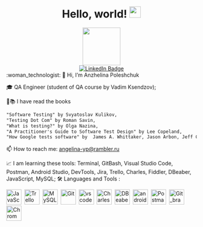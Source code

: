 <h1 align="center">
 Hello, world!
  <img src="https://media.giphy.com/media/hvRJCLFzcasrR4ia7z/giphy.gif" width="30px"/>
</h1>

<div id="header" align="center">
  <img src="https://media.giphy.com/media/765ccrAiB0g9z6EApL/giphy.gif" width="100"/>
</div>
<div id="badges" align="center">
  <a href="https://www.linkedin.com/in/angelina-poleshchuk/">
    <img src="https://img.shields.io/badge/LinkedIn-blue?style=for-the-badge&logo=linkedin&logoColor=white" alt="LinkedIn Badge"/>
  </a>
</div>
:woman_technologist:
👋 Hi, I’m Anzhelina Poleshchuk


🎓 QA Engineer (student of QA course by Vadim Ksendzov);


👀📚 I have read the books
```txt
"Software Testing" by Svyatoslav Kulikov, 
"Testing Dot Com" by Roman Savin,
"What is testing?" by Olga Nazina,
"A Practitioner's Guide to Software Test Design" by Lee Copeland,
"How Google tests software" by  James A. Whittaker, Jason Arbon, Jeff Carollo;
```
📫 How to reach me: angelina-yp@rambler.ru


📈 I am learning these tools: Terminal, GitBash, Visual Studio Code, Postman, Android Studio, DevTools, Jira, Trello, Charles, Fiddler, DBeaber, JavaScript, MySQL;
:hammer_and_wrench: Languages and Tools :
<div>
  <img src="https://user-images.githubusercontent.com/104057573/214549300-0558168f-aea0-4589-816f-53e648fe0607.png" title="JavaScript" alt="JavaScript" width="40" height="40"/>&nbsp;
 <img src="https://user-images.githubusercontent.com/104057573/224570454-588d4e60-56e0-4b07-83e9-ac45a7252cbb.png" title="Trello" alt="Trello" width="40" height="40"/>&nbsp;
  <img src="https://user-images.githubusercontent.com/104057573/214549659-407136cf-da42-4450-a574-89ba3c8e24d0.png" title="MySQL"  alt="MySQL" width="40" height="40"/>&nbsp;
  <img src="https://user-images.githubusercontent.com/104057573/216163737-a2d9c368-48fc-462f-81cf-2cbdd874b1da.png" title="Git" **alt="Git" width="40" height="40"/>&nbsp;
  <img src="https://user-images.githubusercontent.com/104057573/214549974-abd22781-5752-4951-8b8b-cc6974fc289b.png" title="vscode" **alt="vscode" width="40" height="40"/>&nbsp;
  <img src="https://user-images.githubusercontent.com/104057573/214408031-f65ea4ec-396f-43d1-bb59-caee797d2395.png" title="Charles" **alt="Charles" width="40" height="40"/>&nbsp;
  <img src="https://user-images.githubusercontent.com/104057573/214412693-e934a58b-f2f5-42a8-b475-418b251e5250.png" title="DBeaber" **alt="DBeaber" width="40" height="40"/>&nbsp;
  <img src="https://user-images.githubusercontent.com/104057573/214548410-47d5cdb9-a9e5-416d-82a9-4e9dc3a5298f.png" title="android_studio" **alt="android_studio" width="40" height="40"/>&nbsp;
  <img src="https://user-images.githubusercontent.com/104057573/216164182-ec219f7a-67eb-40ed-97f0-2748c7c3e6fc.png" title="Postman" **alt="Postman" width="40" height="40"/>&nbsp;
   <img src="https://user-images.githubusercontent.com/104057573/216164286-4d7b77ad-2ddd-4e63-b688-74224d1fa325.png" title="Git_branch" **alt="Git_branch" width="40" height="40"/>&nbsp;
   <img src="https://user-images.githubusercontent.com/104057573/216164704-d40ae7c5-070e-4afa-8240-7d976a7db58b.png" title="Chrom" **alt="Chrom" width="40" height="40"/>&nbsp;
</div>


